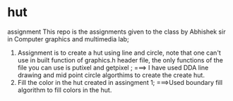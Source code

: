 # hut
assignment
This repo is the assignments given to the class by Abhishek sir in Computer graphics and multimedia lab; 
1. Assignment is to create a hut using line and circle, note that one can't use in built function of graphics.h header file, the only functions of the file you can use is putixel and getpixel ; ===> I have used DDA line drawing and mid point circle algorthims to create the create hut. 
2. Fill the color in the hut created in assingment 1; ===>Used boundary fill algorithm to fill colors in the hut.
